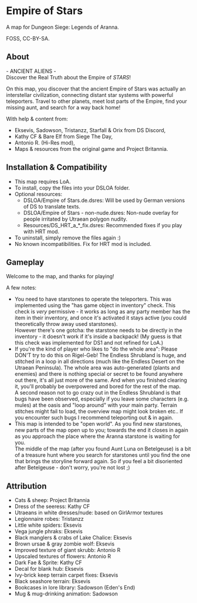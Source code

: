 # Empire of Stars
A map for Dungeon Siege: Legends of Aranna.

FOSS, CC-BY-SA.

## About
\- ANCIENT ALIENS -\
Discover the Real Truth about the Empire of *STARS*!

On this map, you discover that the ancient Empire of Stars was actually an interstellar civilization, connecting distant star systems with powerful teleporters. Travel to other planets, meet lost parts of the Empire, find your missing aunt, and search for a way back home!

With help & content from:
- Eksevis, Sadowson, Tristanzz, Starfall & Orix from DS Discord,
- Kathy CF & Bare Elf from Siege The Day,
- Antonio R. (Hi-Res mod),
- Maps & resources from the original game and Project Britannia.

## Installation & Compatibility
- This map requires LoA.
- To install, copy the files into your DSLOA folder.
- Optional resources:
  - DSLOA/Empire of Stars.de.dsres: Will be used by German versions of DS to translate texts.
  - DSLOA/Empire of Stars - non-nude.dsres: Non-nude overlay for people irritated by Utraean polygon nudity.
  - Resources/DS_HRT_a_*_fix.dsres: Recommended fixes if you play with HRT mod.
- To uninstall, simply remove the files again :)
- No known incompatibilities. Fix for HRT mod is included.

## Gameplay
Welcome to the map, and thanks for playing!

A few notes:
- You need to have starstones to operate the teleporters. This was implemented using the "has game object in inventory" check. This check is *very* permissive - it works as long as any party member has the item in their inventory, and once it's activated it stays active (you could theoretically throw away used starstones).\
  However there's one gotcha: the starstone needs to be directly in the inventory - it doesn't work if it's inside a backpack! (My guess is that this check was implemented for DS1 and not refined for LoA.)
- If you're the kind of player who likes to "do the whole area": Please DON'T try to do this on Rigel-Geb! The Endless Shrubland is huge, and stitched in a loop in all directions (much like the Endless Desert on the Utraean Peninsula). The whole area was auto-generated (plants and enemies) and there is nothing special or secret to be found anywhere out there, it's all just more of the same. And when you finished clearing it, you'll probably be overpowered and bored for the rest of the map.\
  A second reason not to go crazy out in the Endless Shrubland is that bugs have been observed, especially if you leave some characters (e.g. mules) at the oasis and "loop around" with your main party. Terrain stitches might fail to load, the overview map might look broken etc.. If you encounter such bugs I recommend teleporting out & in again.
- This map is intended to be "open world". As you find new starstones, new parts of the map open up to you; towards the end it closes in again as you approach the place where the Aranna starstone is waiting for you.\
  The middle of the map (after you found Aunt Luna on Betelgeuse) is a bit of a treasure hunt where you search for starstones until you find the one that brings the storyline forward again. So if you feel a bit disoriented after Betelgeuse - don't worry, you're not lost ;)

## Attribution
- Cats & sheep: Project Britannia
- Dress of the seeress: Kathy CF
- Utraeans in white dresses/nude: based on GirlArmor textures
- Legionnaire robes: Tristanzz
- Little white spiders: Eksevis
- Vega jungle phraks: Eksevis
- Black manglers & crabs of Lake Chalice: Eksevis
- Brown ursae & gray zombie wolf: Eksevis
- Improved texture of giant skrubb: Antonio R
- Upscaled textures of flowers: Antonio R
- Dark Fae & Sprite: Kathy CF
- Decal for blank hub: Eksevis
- Ivy-brick keep terrain carpet fixes: Eksevis
- Black seashore terrain: Eksevis
- Bookcases in lore library: Sadowson (Eden's End)
- Mug & mug-drinking animation: Sadowson
